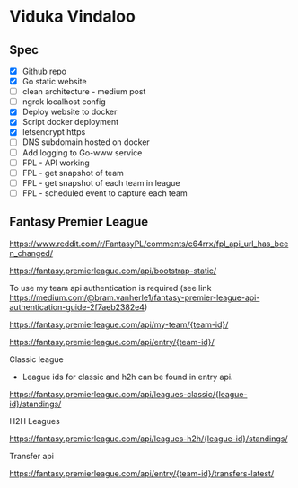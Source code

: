 # Viduka Vindaloo

## Spec

- [x] Github repo
- [x] Go static website
- [ ] clean architecture - medium post
- [ ] ngrok localhost config
- [x] Deploy website to docker
- [x] Script docker deployment
- [x] letsencrypt https
- [ ] DNS subdomain hosted on docker
- [ ] Add logging to Go-www service
- [ ] FPL - API working
- [ ] FPL - get snapshot of team
- [ ] FPL - get snapshot of each team in league
- [ ] FPL - scheduled event to capture each team

## Fantasy Premier League

https://www.reddit.com/r/FantasyPL/comments/c64rrx/fpl_api_url_has_been_changed/

https://fantasy.premierleague.com/api/bootstrap-static/

To use my team api authentication is required (see link https://medium.com/@bram.vanherle1/fantasy-premier-league-api-authentication-guide-2f7aeb2382e4)

https://fantasy.premierleague.com/api/my-team/{team-id}/

https://fantasy.premierleague.com/api/entry/{team-id}/

Classic league

- League ids for classic and h2h can be found in entry api.

https://fantasy.premierleague.com/api/leagues-classic/{league-id}/standings/

H2H Leagues

https://fantasy.premierleague.com/api/leagues-h2h/{league-id}/standings/

Transfer api

https://fantasy.premierleague.com/api/entry/{team-id}/transfers-latest/

